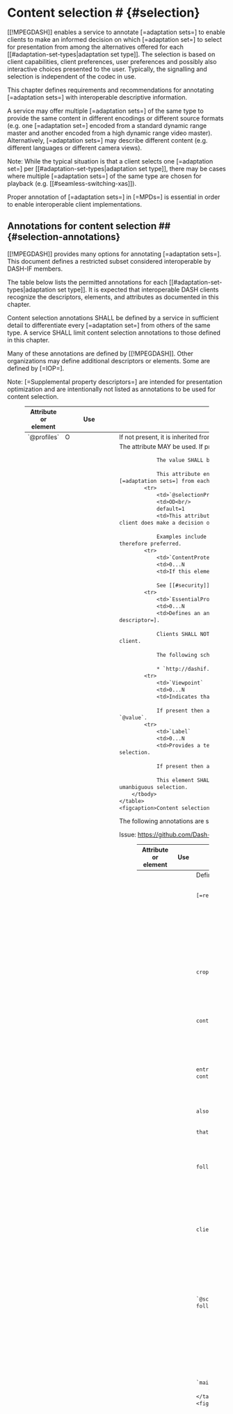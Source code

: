 # Content selection # {#selection}

[[!MPEGDASH]] enables a service to annotate [=adaptation sets=] to enable clients to make an informed decision on which [=adaptation set=] to select for presentation from among the alternatives offered for each [[#adaptation-set-types|adaptation set type]]. The selection is based on client capabilities, client preferences, user preferences and possibly also interactive choices presented to the user. Typically, the signalling and selection is independent of the codec in use.

This chapter defines requirements and recommendations for annotating [=adaptation sets=] with interoperable descriptive information.

A service may offer multiple [=adaptation sets=] of the same type to provide the same content in different encodings or different source formats (e.g. one [=adaptation set=] encoded from a standard dynamic range master and another encoded from a high dynamic range video master). Alternatively, [=adaptation sets=] may describe different content (e.g. different languages or different camera views).

Note: While the typical situation is that a client selects one [=adaptation set=] per [[#adaptation-set-types|adaptation set type]], there may be cases where multiple [=adaptation sets=] of the same type are chosen for playback (e.g. [[#seamless-switching-xas]]).

Proper annotation of [=adaptation sets=] in [=MPDs=] is essential in order to enable interoperable client implementations.

## Annotations for content selection ## {#selection-annotations}

[[!MPEGDASH]] provides many options for annotating [=adaptation sets=]. This document defines a restricted subset considered interoperable by DASH-IF members.

The table below lists the permitted annotations for each [[#adaptation-set-types|adaptation set type]]. It is expected that interoperable DASH clients recognize the descriptors, elements, and attributes as documented in this chapter.

Content selection annotations SHALL be defined by a service in sufficient detail to differentiate every [=adaptation set=] from others of the same type. A service SHALL limit content selection annotations to those defined in this chapter.

Many of these annotations are defined by [[!MPEGDASH]]. Other organizations may define additional descriptors or elements. Some are defined by [=IOP=].

Note: [=Supplemental property descriptors=] are intended for presentation optimization and are intentionally not listed as annotations to be used for content selection.

<figure>
	<table class="data">
		<thead>
			<tr>
				<th>Attribute or element
				<th>Use
				<th>Usage requirements
		</thead>
		<tbody>
			<tr>
				<td>`@profiles`
				<td>O
				<td>If not present, it is inherited from the [=MPD=] or [=period=]. This may be used for example to signal extensions for new media profiles in the MPD.
			<tr>
				<td>`@group`
				<td>OD<br/>
				default=unique (see [[!MPEGDASH]])
				<td>The attribute MAY be used. If present, it SHALL be greater than 0.

				The value SHALL be different for different [=adaptation set=] types and MAY be different for [=adaptation sets=] of the same type.

				This attribute enables a service to define logical groupings of [=adaptation sets=]. A client SHALL select either zero or one [=adaptation sets=] from each group.
			<tr>
				<td>`@selectionPriority`
				<td>OD<br/>
				default=1
				<td>This attribute SHOULD be used to expresses the preferences of the service on selecting [=adaptation sets=] for which the DASH client does make a decision otherwise.

				Examples include two video codecs providing the same content, but one of the two provides higher compression efficiency and is therefore preferred.
			<tr>
				<td>`ContentProtection`
				<td>0...N
				<td>If this element is present, then the content is protected. If not present, no content protection is applied.

				See [[#security]]
			<tr>
				<td>`EssentialProperty`
				<td>0...N
				<td>Defines an annotation that is considered essential for processing the [=adaptation set=]. See also [=essential property descriptor=].

				Clients SHALL NOT select [=adaptation sets=] that are annotated with any instances of this element that are not understood by the client.

				The following schemes are expected to be recognized by a client independent of the [=adaptation set=] type:

				* `http://dashif.org/guidelines/trickmode` (see [[#trickmode]])
			<tr>
				<td>`Viewpoint`
				<td>0...N
				<td>Indicates that [=adaptation set=] differentiates by a different viewpoint or combination of viewpoints.

				If present then all [=adaptation sets=] of the same type SHALL carry this descriptor with the same `@schemeIdUri` and different `@value`.
			<tr>
				<td>`Label`
				<td>0...N
				<td>Provides a textual description of the content. This element SHOULD be used if content author expects a client to support a UI for selection.

				If present then all [=adaptation sets=] of the same type SHALL carry this element with different values.

				This element SHALL NOT be used as the sole differentiating element, as scenarios with no user interaction must still lead to umanbiguous selection.
		</tbody>
	</table>
	<figcaption>Content selection annotations for any [=adaptation set=] type.</figcaption>
</figure>

The following annotations are specific to an [=adaptation set=] type.

Issue: https://github.com/Dash-Industry-Forum/DASH-IF-IOP/issues/274

<figure>
	<table class="data">
		<thead>
			<tr>
				<th>Attribute or element
				<th>Use
				<th>Usage requirements specific to [=video adaptation sets=]
		</thead>
		<tbody>
			<tr>
				<td>`@codecs`
				<td>1...N
				<td>Defines the codec that is necessary to present one or more [=representations=] in an [=adaptation set=].

				This attribute can be present on either the [=adaptation set=] level (as a single value) or the [=representation=] level (in which case multiple values might be present).

				See [[#codecs]] for a description of interoperable codecs.
			<tr>
				<td>`@par`
				<td>M
				<td>The display aspect ratio at which content is intended to be displayed.
			<tr>
				<td>`@maxWidth`
				<td>O
				<td>This attribute should be present to express the maximum width in samples after decoder sample cropping of any [=representation=] contained in the [=adaptation set=].

				The value should be the maximum horizontal sample count of any SPS in the contained bitstream.
			<tr>
				<td>`@maxHeight`
				<td>O
				<td>This attribute should be present to express the maximum height in pixel of any [=representation=] contained in the [=adaptation set=].

				The value should be the maximum horizontal sample count of any SPS in the contained bitstream.
			<tr>
				<td>`@maxFrameRate`
				<td>O
				<td>This attribute should be present to express the maximum frame rate, i.e. the maximum value of any entry in the decoder configuration record of the signaled frame rate, if constant frame rate is provided. contained in the [=adaptation set=].
			<tr>
				<td>`EssentialProperty`
				<td>0...N
				<td>Defines an annotation that is considered essential for processing the [=adaptation set=]. See also [=essential property descriptor=].

				Clients SHALL NOT select [=adaptation sets=] that are annotated with any instances of this element that are not understood by the client.

				The following schemes are expected to be recognized by a client for [=video adaptation sets=]:

				* `urn:mpeg:mpegB:cicp:<Parameter>` as defined in [[!iso23001-8]] and `<Parameter>` being one of the following: `ColourPrimaries`, `TransferCharacteristics`, or `MatrixCoefficients`
			<tr>
				<td>`Accessibility`
				<td>0...N
				<td>Defines the type of accessibility-relevant content present in the [=adaptation set=].

				The set of descriptors SHALL be restricted to the following:

				* The "Role" scheme as defined by [[!MPEGDASH]], with `@schemeIdUri="urn:mpeg:dash:role:2011"`. A client is expected to recognize the following values when this scheme is used in the `Accessibility` descriptor:
					* `sign`
					* `caption`
				* The CEA-608 scheme with `@schemeIdUri="urn:scte:dash:cc:cea-608:2015"` (see [[#codecs-cea608]])
			<tr>
				<td>`Role`
				<td>0...N
				<td>Defines the role of the content in the [=adaptation set=].

				The set of descriptors SHALL be restricted to the "Role" scheme as defined by [[!MPEGDASH]] with `@schemeIdUri="urn:mpeg:dash:role:2011"` MAY be used for differentiation. A client is expected to recognize the following values when this scheme is used in the `Role` descriptor:

				* `caption`
				* `subtitle`
				* `main`
				* `alternate`
				* `supplementary`
				* `sign`
				* `emergency`

				Clients SHALL consider there to be an implicit Role descriptor with the "Role" scheme and the value `main` if no explicitly defined Role descriptor with the "Role" scheme is present.
		</tbody>
	</table>
	<figcaption>Annotations for [=video adaptation sets=].</figcaption>
</figure>

<figure>
	<table class="data">
		<thead>
			<tr>
				<th>Attribute or element
				<th>Use
				<th>Usage requirements specific to [=audio adaptation sets=]
		</thead>
		<tbody>
			<tr>
				<td>`@codecs`
				<td>1...N
				<td>Defines the codec that is necessary to present one or more [=representations=] in an [=adaptation set=].

				This attribute can be present on either the [=adaptation set=] level (as a single value) or the [=representation=] level (in which case multiple values might be present).

				See [[#codecs]] for a description of interoperable codecs.
			<tr>
				<td>`@lang`
				<td>M
				<td>The language of the audio stream.
			<tr>
				<td>`@audioSamplingRate`
				<td>M
				<td>The audio sampling rate.
			<tr>
				<td>`AudioChannelConfiguration`
				<td>1...N
				<td>specifies information about the audio channel configuration.  The following schemes are expected to be recognized by a client:

				* `urn:mpeg:dash:23003:3:audio_channel_configuration:2011` as defined in [[!MPEGDASH]].
				* `urn:mpeg:mpegB:cicp:ChannelConfiguration` as defined in [[!iso23001-8]].
				* `tag:dolby.com,2014:dash:audio_channel_configuration:2011` as defined [in the DASH-IF identifier registry](https://dashif.org/identifiers/audio_source_metadata/)
			<tr>
				<td>`EssentialProperty`
				<td>0...N
				<td>Defines an annotation that is considered essential for processing the [=adaptation set=]. See also [=essential property descriptor=].

				Clients SHALL NOT select [=adaptation sets=] that are annotated with any instances of this element that are not understood by the client.

				The following schemes are expected to be recognized by a client for audio [=adaptation sets=]:

				* `urn:mpeg:dash:audio-receiver-mix:2014` as defined in [[!MPEGDASH]]
			<tr>
				<td>`Accessibility`
				<td>0...N
				<td>Defines the type of accessibility-relevant content present in the [=adaptation set=].

				The set of descriptors SHALL be restricted to the "Role" scheme as defined by [[!MPEGDASH]], with `@schemeIdUri="urn:mpeg:dash:role:2011"`. A client is expected to recognize the following values when this scheme is used in the `Accessibility` descriptor:

				* `description`
				* `enhanced-audio-intelligibility`
			<tr>
				<td>`Role`
				<td>0...N
				<td>The set of descriptors SHALL be restricted to the "Role" scheme as defined by [[!MPEGDASH]] with `@schemeIdUri="urn:mpeg:dash:role:2011"` MAY be used for differentiation. A client is expected to recognize the following values when this scheme is used in the `Role` descriptor:

				* `main`
				* `alternate`
				* `supplementary`
				* `commentary`
				* `dub`
				* `emergency`

				Clients SHALL consider there to be an implicit Role descriptor with the "Role" scheme and the value `main` if no explicitly defined Role descriptor with the "Role" scheme is present.
	</table>
	<figcaption>Annotations for [=audio adaptation sets=].</figcaption>
</figure>

<figure>
	<table class="data">
		<thead>
			<tr>
				<th>Attribute or element
				<th>Use
				<th>Usage requirements specific to [=text adaptation sets=]
		</thead>
		<tbody>
			<tr>
				<td>`@codecs`
				<td>0...N
				<td>Defines the codec that is necessary to present one or more [=representations=] in an [=adaptation set=].

				This attribute can be present on either the [=adaptation set=] level (as a single value) or the [=representation=] level (in which case multiple values might be present).

				The attribute SHALL be present, except when [=IOP=] does not define a `@codecs` value for the used text codec and encapsulation mode combination, in which case it SHALL be omitted.

				See [[#codecs]] for a description of interoperable codecs.
			<tr>
				<td>`@lang`
				<td>M
				<td>The text language.
			<tr>
				<td>`Accessibility`
				<td>0...N
				<td>Defines the type of accessibility-relevant content present in the [=adaptation set=].

				The set of descriptors SHALL be restricted to the "Role" scheme as defined by [[!MPEGDASH]], with `@schemeIdUri="urn:mpeg:dash:role:2011"`. A client is expected to recognize the following values when this scheme is used in the `Accessibility` descriptor:

				* `sign`
				* `caption`
			<tr>
				<td>`Role`
				<td>0...N
				<td>Defines the role of the content in the [=adaptation set=].

				The set of descriptors SHALL be restricted to the "Role" scheme as defined by [[!MPEGDASH]] with `@schemeIdUri="urn:mpeg:dash:role:2011"` MAY be used for differentiation. A client is expected to recognize the following values when this scheme is used in the `Role` descriptor:

				* `main`
				* `alternate`
				* `subtitle`
				* `supplementary`
				* `commentary`
				* `dub`
				* `description`
				* `emergency`

				Clients SHALL consider there to be an implicit Role descriptor with the "Role" scheme and the value `main` if no explicitly defined Role descriptor with the "Role" scheme is present.
		</tbody>
	</table>
	<figcaption>Annotations for [=text adaptation sets=].</figcaption>
</figure>

## Content model ## {#selection-model}

In order to support the content author in providing content in a consistent manner, this chapter provides a conceptual content model for DASH content in one [=period=] of an [=MPD=]. The content may be described by an [=asset identifier=] as a whole and may contain different [[#adaptation-set-types|adaptation set types]].

<figure>
	<img src="Images/ContentModelForSelection.png" />
	<figcaption>Model for content selection.</figcaption>
</figure>

Within each [=adaptation set=] type, the content author may want to offer alternative content that is time-aligned but where each alternative represents different content (e.g. multiple camera angles). Automatic selection of the alternative content is not expected to be done by the DASH client as the client would not have sufficient information to make such decisions. However, the selection is expected to be done by communication with an application or the user, typically using a user interface appropriate for selection.

In the absence of user indication to select from among the alternatives, the DASH client still needs to select content to be presented. A DASH service must therefore signal the preferred default content. The preferred content is referred to as <dfn>main content</dfn>, whereas any content that is not [=main content=] is referred to as <dfn>alternative content</dfn>. There may be multiple alternatives which may need to be distinguished. See [[#selection-alternative-content]].

Furthermore, it may be that content of different [[#adaptation-set-types|adaptation set types] is linked by the content author, to express that two content of different [=adaptation set=] type are preferably played together. We define <dfn>associated content</dfn> for this purpose. As an example, there may be a main commentator associated with the main camera view, but for a different camera view, a different associated commentary is provided. See [[#selection-associated-content]].

In addition to semantical content level differentiation, each [=alternative content=] may be provided in different variants, based on content preparation properties (downmix, subsampling, translation, suitable for trick mode, etc.), client preferences (decoding or rendering preferences, e.g. codec), client capabilities (DASH profile support, decoding capabilities, rendering capabilities) or user preferences (accessibility, language, etc.). Both [=main content=] and [=alternative content=] in all their variants are differentiated in the [=MPD=] as defined in [[#selection-annotations]].

### Signaling alternative content ### {#selection-alternative-content}

If a [=period=] contains alternative content for one [=adaptation set=] type , then the alternatives SHALL be differentiated according to [[#selection-annotations]] and one of the alternatives SHALL be provided as [=main content=].

[=Main content=] is signaled by using the `Role` descriptor with scheme `urn:mpeg:dash:role:2011` and value set to `main`. Alternative content is signaled by using the `Role` descriptor with scheme `urn:mpeg:dash:role:2011` and value set to `alternative`.

### Signaling associated content ### {#selection-associated-content}

A `Viewpoint` descriptor with the same `@schemeIdUri` and `@value` SHALL be used by services to signal [=associated content=].

Clients SHALL use identical `Viewpoint` descriptors for determining associated content even if they do not understand the `@schemeIdUri`.

## Client processing reference model ## {#selection-clientprocessing}

The following client model serves two purposes:

* In the absence of other information, the following client model may be implemented in a DASH client for the purpose of selection of [=adaptation set=] for playout
* A content author may use the model to verify that the annotation is properly done in order to get the desired client behaviour.

In the model it is assumed that the client can get sufficient information on at least the following properties:

* For each codec in the `@codecs` string, the DASH client can get information if the media playback platform can decode the codec as described in the string. The answer should be yes or no.
* For each DRM system in the `ContentProtection` element string, the DASH client can get information if the media playback platform can handle this content protection scheme as described in the string. The answer should be yes or no.
* the DASH client can get information on the media playback platform and rendering capabilities in terms of of
	* the maximum spatial resolution for video that can be handled
	* the maximum frame rate for video that can be handled
	* the audio channel configuration of the audio system
	* the audio sampling rate of the audio system
* the preferred language of the system
* Accessibility settings for captions, subtitles, audio description, enhanced audio intelligibility,
* Potentially preferences on media playback and rendering of the platform

Note: If any of these functionalities are not fulfilled, then the client may still be functional, but it may not result in the full experience as provided by the content author. As an example, if the DASH client cannot determine the preferred language, it may just use the selection priority for language selection.

The DASH client uses the MPD and finds the [=period=] that it likes to join, typically the first one for On-Demand content and the one at the live edge for live content. In order to select the media to be played, the DASH client assumes that the content is offered according to the content model above.

1. The DASH client looks for [=main content=], i.e. any [=adaptation set=] with annotation `Role@schemeIdUri="urn:mpeg:dash:role:2011"` and  `Role@value="alternative"` is excluded initially for selection. Note that in this model it is assumed that immediate startup is desired. If the DASH client wants to go over the alternatives upfront before starting the service, then the sequence is slightly different, but still follows the remaining principles.
1. DASH Client checks each [=adaptation set=] for the supported capabilities of the platform. If any of the capabilities are not supported, then the [=adaptation set=] is excluded from the selection process.
	* Codec support
	* DRM support
	* Rendering capabilities
1. The DASH client checks if it supports for CEA-608 rendering as defined in clause [[#codecs-cea608]]. If not supported, any accessibility descriptor with `@schemeIdUri="urn:scte:dash:cc:cea-608:2015"` is removed. Note that the [=adaptation set=] is maintained as it may used for regular video decoding.
1. DASH Client checks is there are any specific settings for accessibility in the user preferences
	* If captions are requested by the system, the DASH client extracts
		* all video [=adaptation sets=] that have an `Accessibility` descriptor assigned with either the `@schemeIdUri="urn:mpeg:dash:role:2011"` and `@value="caption"` or `@schemeIdUri="urn:scte:dash:cc:cea-608:2015"` (burned-in captions and SEI-based), as well as
			*  all [=text adaptation sets=] that have an `Accessibility` descriptor assigned with either the `@schemeIdUri="urn:mpeg:dash:role:2011"` and `@value="caption"`
			* and makes those available for [=adaptation sets=] that can be selected by the DASH client for caption support.
		* If multiple [=text adaptation sets=] remain, the DASH client removes all [=adaptation sets=] from the selection that are not in the preferred language, if language settings are provided in the system. If no language settings in the system are provided, or none of the [=adaptation sets=] meets the preferred languages, none of the [=adaptation sets=] are removed from the selection. Any [=adaptation sets=] that do not contain language annotation are removed, if any of the remaining [=adaptation sets=] provides proper language settings.
		* If still multiple [=text adaptation sets=] remain, then the ones with the highest value of `@selectionPriority` are chosen.
		* If still multiple [=text adaptation sets=] remain, then the DASH client makes a random choice on which caption to enable.
	* else if no captions are requested
		* the `Accessibility` element signaling captions may be removed from the [=adaptation set=] before continuing the selection.
	* If sign language is requested
		* all [=video adaptation sets=] that have an `Accessibility` descriptor assigned with `@schemeIdUri="urn:mpeg:dash:role:2011"` and `@value="sign"` are made available for sign language support.
	* else if no sign language is requested
		* the [=adaptation set=] signaling sign language with the `Accessibility` element may be removed from the [=adaptation set=] before continuing the selection
	* If audio descriptions are requested
		* all [=video adaptation sets=] that have an `Accessibility` descriptor assigned with `@schemeIdUri="urn:mpeg:dash:role:2011"` and `@value="description"` are made available for audio description support.
	* else if no audio descriptions are requested
		* the [=adaptation set=] signaling audio descriptions with the  `Accessibility` element may be removed from the [=adaptation set=] before continuing the selection.
	*  If enhanced audio intelligibility is requested
		* all [=audio adaptation sets=] that have an `Accessibility` descriptor assigned with `@schemeIdUri="urn:mpeg:dash:role:2011"` and `@value="enhanced-audio-intelligibility"` are made available for enhanced audio intelligibility support.
	* else if no enhanced audio intelligibility is requested
		* the `Accessibility` element may be removed from the [=adaptation set=] before continuing the selection.
1. If video rendering is enabled, based on the remaining [=video adaptation sets=] the client selects one as follows:
	* Any [=adaptation set=] for which an [=essential property descriptor=] is present for which the scheme or value is not understood by the DASH client, is excluded from the selection
	* Any [=adaptation set=] for which an [=essential property descriptor=] is present for which the scheme is `http://dashif.org/guidelines/trickmode`, is excluded from the initial selection
	* If still multiple [=video adaptation sets=] remain, then the ones with the highest value of `@selectionPriority` is chosen.
	* If still multiple [=video adaptation sets=] remain, then the DASH client makes a choice for itself, possibly on a random basis.
	* Note that an [=adaptation set=] selection may include multiple [=adaptation sets=], if [[#seamless-switching-xas|adaptation set switching]] is signaled. However, the selection is done for only one [=adaptation set=].
1. If audio rendering is enabled, based on the remaining [=audio adaptation sets=] the client selects one as follows:
	* Any [=adaptation set=] for which an [=essential property descriptor=] is present for which the scheme or value is not understood by the DASH client, is excluded from the selection
	* If multiple [=audio adaptation sets=] remain, the DASH client removes all [=adaptation sets=] from the selection that are not in the preferred language, if language settings are provided in the system. If no language settings in the system are provided, or none of the [=adaptation sets=] meets the preferred languages, none of the [=adaptation sets=] are removed from the selection. Any [=adaptation set=] that does not contain language annotation are removed, if any of the remaining [=adaptation sets=] provides proper language settings
	* If still multiple [=audio adaptation sets=] remain, then the ones with the highest value of `@selectionPriority` are chosen
	* If still multiple [=audio adaptation sets=] remain, then the DASH client makes a choice for itself, possibly on a random basis
	* Note that an [=adaptation set=] may include multiple [=adaptation sets=], if [[#seamless-switching-xas|adaptation set switching]] or receiver mix is signaled. However, the selection is done for only one [=adaptation set=].
1. If text rendering is enabled, based on the [=text adaptation sets=] the client selects one as follows:
	* Any [=adaptation set=] for which an [=essential property descriptor=] is present for which the scheme or value is not understood by the DASH client, is excluded from the selection
	* If multiple [=text adaptation sets=] remain, the DASH client removes all [=adaptation sets=] from the selection that are not in the preferred language, if language settings are provided in the system. If no language settings in the system are provided, or none of the [=adaptation sets=] meets the preferred languages, none of the [=adaptation sets=] are removed from the selection. Any [=adaptation set=] that does not contain language annotation are removed, if any of the remaining [=adaptation sets=] provides proper language settings.
	* If still multiple [=text adaptation sets=] remain, then the ones with the highest value of `@selectionPriority` are chosen.
	* If still multiple [=text adaptation sets=] remain, then the DASH client makes a choice for itself, possibly on a random basis.
1. If the DASH client has the ability to possibly switch to alternative content, then alternative content may be selected either through the `Label` function or the `Viewpoint` functionality. This selection may be done dynamically during playout and the DASH client is expected to switch to the alternative content. Once all alternative content is selected, the procedures following from step 2 onwards apply.
1. At [=period=] boundary a DASH client initially looks for [[#timing-connectivity-continuity|period continuity or connectivity]], i.e. does the [=period=] include an [=adaptation set=] that is a continuation of the existing one. If not present it will go back to step 1 and execute the decision logic.
